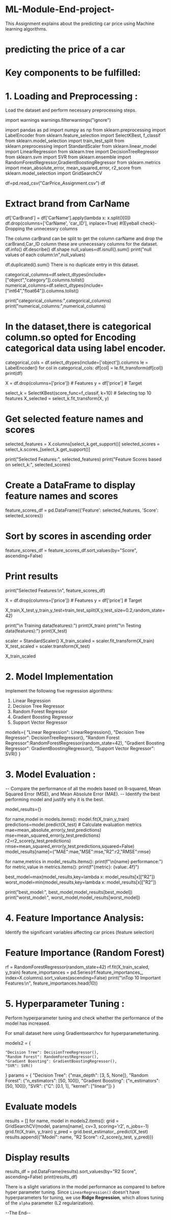 # ML-Module-End-project-
This  Assignment explains about the predicting car price using Machine learning algorithms.
# predicting the price of a car
# Key components to be fulfilled:
# 1. Loading and Preprocessing :
Load the dataset and perform necessary preprocessing steps.

import warnings
warnings.filterwarnings("ignore")

import pandas as pd
import numpy as np
from sklearn.preprocessing import LabelEncoder
from sklearn.feature_selection import SelectKBest, f_classif
from sklearn.model_selection import train_test_split
from sklearn.preprocessing import StandardScaler
from sklearn.linear_model import LinearRegression
from sklearn.tree import DecisionTreeRegressor
from sklearn.svm import SVR
from sklearn.ensemble import RandomForestRegressor,GradientBoostingRegressor
from sklearn.metrics import mean_absolute_error, mean_squared_error, r2_score
from sklearn.model_selection import GridSearchCV 

df=pd.read_csv("CarPrice_Assignment.csv")
df

# Extract brand from CarName
df['CarBrand'] = df['CarName'].apply(lambda x: x.split()[0])
df.drop(columns=['CarName', 'car_ID'], inplace=True)  #(Eyeball check)-Dropping the unnecessry columns 

The column carBrand can be split to get the column carName and drop the carBrand,Car_ID column these are unnecessary columns for the dataset.
df.info()
df.describe()
df.shape
null_values=df.isnull().sum()
print("null values of each column:\n",null_values)

df.duplicated().sum()
There is no duplicate entry in this dataset.

categorical_columns=df.select_dtypes(include=["object","category"]).columns.tolist()
numerical_columns=df.select_dtypes(include=["int64","float64"]).columns.tolist()

print("categorical_columns:",categorical_columns)
print("numerical_columns:",numerical_columns)

# In the dataset,there is categorical column.so opted for  Encoding categorical data using label encoder.
categorical_cols = df.select_dtypes(include=['object']).columns
le = LabelEncoder()
for col in categorical_cols:
    df[col] = le.fit_transform(df[col])
print(df)

X = df.drop(columns=['price'])  # Features
y = df['price']  # Target

select_k = SelectKBest(score_func=f_classif, k=10)  # Selecting top 10 features
X_selected = select_k.fit_transform(X, y)

# Get selected feature names and scores
selected_features = X.columns[select_k.get_support()]
selected_scores = select_k.scores_[select_k.get_support()]

print("Selected Features:", selected_features)
print("Feature Scores based on select_k:", selected_scores)


# Create a DataFrame to display feature names and scores
feature_scores_df = pd.DataFrame({'Feature': selected_features, 'Score': selected_scores})


# Sort by scores in ascending order
feature_scores_df = feature_scores_df.sort_values(by="Score", ascending=False)

# Print results
print("Selected Features:\n", feature_scores_df)

X = df.drop(columns=['price'])  # Features
y = df['price']  # Target

X_train,X_test,y_train,y_test=train_test_split(X,y,test_size=0.2,random_state=42)

print("\n Training data(features):")
print(X_train)
print("\n Testing data(features):")
print(X_test)

scaler = StandardScaler()
X_train_scaled = scaler.fit_transform(X_train)
X_test_scaled = scaler.transform(X_test)

X_train_scaled

# 2. Model Implementation
 Implement the following five regression algorithms:
1) Linear Regression
2) Decision Tree Regressor
3) Random Forest Regressor
4) Gradient Boosting Regressor
5) Support Vector Regressor

models={
    "Linear Regression": LinearRegression(),
    "Decision Tree Regressor": DecisionTreeRegressor(),
    "Random Forest Regressor":RandomForestRegressor(random_state=42),
    "Gradient Boosting Regressor": GradientBoostingRegressor(),
    "Support Vector Regressor": SVR()
}

# 3. Model Evaluation :
-- Compare the performance of all the models based on R-squared, Mean Squared Error (MSE), and Mean Absolute Error (MAE).
-- Identify the best performing model and justify why it is the best.

model_results={}

for name,model in models.items():
    model.fit(X_train,y_train)
    predictions=model.predict(X_test)
    # Calculate evaluation metrics
    mae=mean_absolute_error(y_test,predictions)
    mse=mean_squared_error(y_test,predictions)
    r2=r2_score(y_test,predictions)
    rmse=mean_squared_error(y_test,predictions,squared=False)
    model_results[name]={"MAE":mae,"MSE":mse,"R2":r2,"RMSE":rmse}

for name,metrics in model_results.items():
    print(f"\n{name} performance:")
    for metric,value in metrics.items():
        print(f"{metric}: {value:.4f}")

best_model=max(model_results,key=lambda x: model_results[x]["R2"])
worst_model=min(model_results,key=lambda x: model_results[x]["R2"])

print("best_model:", best_model,model_results[best_model])
print("worst_model:", worst_model,model_results[worst_model])

# 4. Feature Importance Analysis:
Identify the significant variables affecting car prices (feature selection)

# Feature Importance (Random Forest)
rf = RandomForestRegressor(random_state=42)
rf.fit(X_train_scaled, y_train)
feature_importances = pd.Series(rf.feature_importances_, index=X.columns).sort_values(ascending=False)
print("\nTop 10 Important Features:\n", feature_importances.head(10))

# 5. Hyperparameter Tuning :
Perform hyperparameter tuning and check whether the performance of the model has increased.

For small dataset here using Gradientsearchcv for hyperparametertuning.

models2 = {
     
    "Decision Tree": DecisionTreeRegressor(),
    "Random Forest": RandomForestRegressor(),
    "Gradient Boosting": GradientBoostingRegressor(),
    "SVR": SVR()
}
params = {
    "Decision Tree": {"max_depth": [3, 5, None]},
    "Random Forest": {"n_estimators": [50, 100]},
    "Gradient Boosting": {"n_estimators": [50, 100]},
    "SVR": {"C": [0.1, 1], "kernel": ["linear"]}
}
# Evaluate models
results = []
for name, model in models2.items():
    grid = GridSearchCV(model, params[name], cv=3, scoring='r2', n_jobs=-1)
    grid.fit(X_train, y_train)
    y_pred = grid.best_estimator_.predict(X_test)
    results.append({"Model": name, "R2 Score": r2_score(y_test, y_pred)})

# Display results
results_df = pd.DataFrame(results).sort_values(by="R2 Score", ascending=False)
print(results_df)

There is a slight variations in the model performance as compared to before hyper parameter tuning.
Since `LinearRegression()` doesn't have hyperparameters for tuning, we use **Ridge Regression**, which allows tuning of the `alpha` parameter (L2 regularization). 

--The End--




